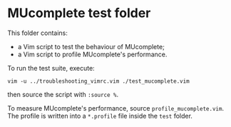 # MUcomplete test folder

This folder contains:

- a Vim script to test the behaviour of MUcomplete;
- a Vim script to profile MUcomplete's performance.

To run the test suite, execute:

```
vim -u ../troubleshooting_vimrc.vim ./test_mucomplete.vim
```

then source the script with `:source %`.

To measure MUcomplete's performance, source `profile_mucomplete.vim`. The
profile is written into a `*.profile` file inside the `test` folder.

